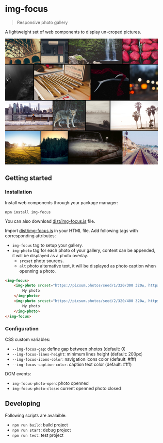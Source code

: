 # img-focus
> Responsive photo gallery

A lightweight set of web components to display un-croped pictures.

![img-focus](https://raw.githubusercontent.com/cedricmn/img-focus/main/img-focus.png)

## Getting started

### Installation

Install web components through your package manager:
```shell
npm install img-focus
```

You can also download [dist/img-focus.js](https://github.com/cedricmn/img-focus/blob/main/dist/img-focus.js) file.

Import [dist/img-focus.js](https://github.com/cedricmn/img-focus/blob/main/dist/img-focus.js) in your HTML file.
Add following tags with corresponding attributes:

* `img-focus` tag to setup your gallery.
* `img-photo` tag for each photo of your gallery, content can be appended, it will be displayed as a photo overlay.
  * `srcset` photo sources.
  * `alt` photo alternative text, it will be displayed as photo caption when openning a photo.

```html
<img-focus>
    <img-photo srcset="https://picsum.photos/seed/1/320/300 320w, https://picsum.photos/seed/1/640/600 640w, https://picsum.photos/seed/1/1080/900 1080w" alt="My photo alt">
        My photo
    </img-photo>
    <img-photo srcset="https://picsum.photos/seed/2/320/400 320w, https://picsum.photos/seed/2/640/800 640w, https://picsum.photos/seed/2/1080/1200 1080w" alt="My photo alt">
        My photo
    </img-photo>
</img-focus>
```

### Configuration

CSS custom variables:

* `--img-focus-gap`: define gap between photos (default: 0)
* `--img-focus-lines-height`: minimum lines height (default: 200px)
* `--img-focus-icons-color`: navigation icons color (default: #fff)
* `--img-focus-caption-color`: caption text color (default: #fff)

DOM events:

* `img-focus-photo-open`: photo openned
* `img-focus-photo-close`: current openned photo closed

## Developing

Following scripts are avalaible:

* `npm run build`: build project
* `npm run start`: debug project
* `npm run test`: test project

